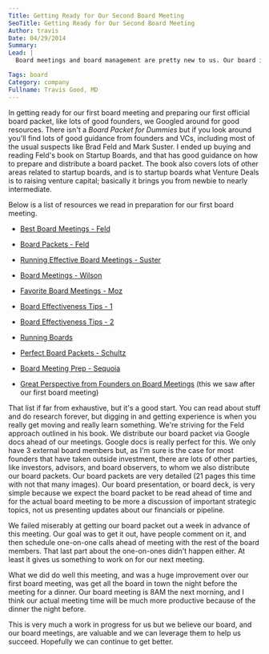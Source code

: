 ```yaml
---
Title: Getting Ready for Our Second Board Meeting
SeoTitle: Getting Ready for Our Second Board Meeting
Author: travis
Date: 04/29/2014
Summary: 
Lead: |
  Board meetings and board management are pretty new to us. Our board is valuable to us. Our goal is to leverage our board as much as we can to help us grow Catalyze. We [discussed](https://catalyze.io/blog/founders/planning-for-our-first-board-meeting/) our process of getting ready for our first board meeting back in January (we do board meetings quarterly), but we didn't get into any detail on the process and materials for the meeting. Now we're prepping for our second board meeting, and we're trying to improve our process based on the experience of the last board meeting.

Tags: board
Category: company
Fullname: Travis Good, MD
---
```

In getting ready for our first board meeting and preparing our first official board packet, like lots of good founders, we Googled around for good resources. There isn't a *Board Packet for Dummies* but if you look around you'll find lots of good guidance from founders and VCs, including most of the usual suspects like Brad Feld and Mark Suster. I ended up buying and reading Feld's book on Startup Boards, and that has good guidance on how to prepare and distribute a board packet. The book also covers lots of other areas related to startup boards, and is to startup boards what Venture Deals is to raising venture capital; basically it brings you from newbie to nearly intermediate.

Below is a list of resources we read in preparation for our first board meeting.

* [Best Board Meetings - Feld](http://www.feld.com/wp/archives/2009/08/the-best-board-meetings.html)

* [Board Packets - Feld](http://www.feld.com/wp/archives/2013/01/the-best-approach-to-a-board-package.html)

* [Running Effective Board Meetings - Suster](http://www.bothsidesofthetable.com/2010/02/12/running-more-effective-board-meetings-at-startups/)

* [Board Meetings - Wilson](http://avc.com/2012/04/the-board-of-directors-board-meetings/)

* [Favorite Board Meetings - Moz](http://moz.com/rand/my-favorite-board-meetings/)

* [Board Effectiveness Tips - 1](http://continuations.com/post/125812663/board-effectiveness-tip-1)

* [Board Effectiveness Tips - 2](http://continuations.com/post/136365420/board-effectiveness-tip-3-board-meeting)

* [Running Boards](http://www.forbes.com/sites/rodebrahimi/2013/02/20/5-things-i-learned-about-running-startup-board-meetings/)

* [Perfect Board Packets - Schultz](http://www.robschultz.com/rob_schultz/2009/01/the-perfect-board-packet.html)

* [Board Meeting Prep - Sequoia](http://www.sequoiacap.com/grove/posts/p5ae/preparing-a-board-deck)

* [Great Perspective from Founders on Board Meetings](http://www.inc.com/jeff-haden/how-to-prepare-for-your-first-board-meeting.html) (this we saw after our first board meeting)

That list if far from exhaustive, but it's a good start. You can read about stuff and do research forever, but digging in and getting experience is when you really get moving and really learn something. We're striving for the Feld approach outlined in his book. We distribute our board packet via Google docs ahead of our meetings. Google docs is really perfect for this. We only have 3 external board members but, as I'm sure is the case for most founders that have taken outside investment, there are lots of other parties, like investors, advisors, and board observers, to whom we also distribute our board packets. Our board packets are very detailed (21 pages this time with not that many images). Our board presentation, or board deck, is very simple because we expect the board packet to be read ahead of time and for the actual board meeting to be more a discussion of important strategic topics, not us presenting updates about our financials or pipeline.

We failed miserably at getting our board packet out a week in advance of this meeting. Our goal was to get it out, have people comment on it, and then schedule one-on-one calls ahead of meeting with the rest of the board members. That last part about the one-on-ones didn't happen either. At least it gives us something to work on for our next meeting.

What we did do well this meeting, and was a huge improvement over our first board meeting, was get all the board in town the night before the meeting for a dinner. Our board meeting is 8AM the next morning, and I think our actual meeting time will be much more productive because of the dinner the night before.

This is very much a work in progress for us but we believe our board, and our board meetings, are valuable and we can leverage them to help us succeed. Hopefully we can continue to get better.

